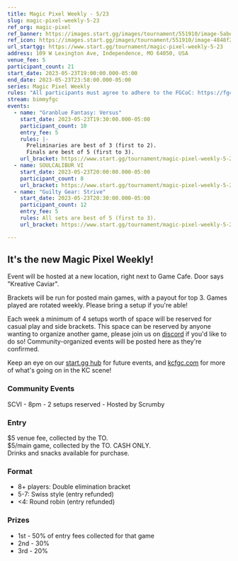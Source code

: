 ```yaml
---
title: Magic Pixel Weekly - 5/23
slug: magic-pixel-weekly-5-23
ref_org: magic-pixel
ref_banner: https://images.start.gg/images/tournament/551910/image-5abee89545537959c8dfec1266f02f4a.png?ehk=qm0r2VEcife89eXlloAieWfN3ka%2FJtFkDKR2f6fV9uY%3D&ehkOptimized=%2Ftflvf%2FD1Ffqd00hwXG30eU4ulvZRxHMkK0u81x0qrc%3D
ref_icon: https://images.start.gg/images/tournament/551910/image-4848f2df9a03f5fee62a3ba806b1092b.png?ehk=bYCFrjgr0LJzUsecQM5iHQ2QWV10gJ2XfmI%2B8fQe3ME%3D&ehkOptimized=U1XlrXIGhfqysH9t9xQThv8Q54K8R%2FBsiV%2FX%2FRcqeDI%3D
url_startgg: https://www.start.gg/tournament/magic-pixel-weekly-5-23
address: 109 W Lexington Ave, Independence, MO 64050, USA
venue_fee: 5
participant_count: 21
start_date: 2023-05-23T19:00:00.000-05:00
end_date: 2023-05-23T23:58:00.000-05:00
series: Magic Pixel Weekly
rules: "All participants must agree to adhere to the FGCoC: https://fgcoc.com/"
stream: bimmyfgc
events:
  - name: "Granblue Fantasy: Versus"
    start_date: 2023-05-23T19:30:00.000-05:00
    participant_count: 10
    entry_fee: 5
    rules: |-
      Preliminaries are best of 3 (first to 2).  
      Finals are best of 5 (first to 3).
    url_bracket: https://www.start.gg/tournament/magic-pixel-weekly-5-23/events/granblue-fantasy-versus/brackets/1374708/2090073
  - name: SOULCALIBUR VI
    start_date: 2023-05-23T20:00:00.000-05:00
    participant_count: 8
    url_bracket: https://www.start.gg/tournament/magic-pixel-weekly-5-23/events/scvi-double-elimination/brackets/1377384/2093869
  - name: "Guilty Gear: Strive"
    start_date: 2023-05-23T20:30:00.000-05:00
    participant_count: 12
    entry_fee: 5
    rules: All sets are best of 5 (first to 3).
    url_bracket: https://www.start.gg/tournament/magic-pixel-weekly-5-23/events/strive/brackets/1374706/2090071

---
```


## It's the new Magic Pixel Weekly! 

Event will be hosted at a new location, right next to Game Cafe. Door says "Kreative Caviar".   

Brackets will be run for posted main games, with a payout for top 3. Games played are rotated weekly. Please bring a setup if you're able!

Each week a minimum of 4 setups worth of space will be reserved for casual play and side brackets. This space can be reserved by anyone wanting to organize another game, please join us on  [discord](https://discord.gg/jkmn6CVrrQ) if you'd like to do so! Community-organized events will be posted here as they're confirmed.

Keep an eye on our [start.gg hub](https://www.start.gg/hub/magic-pixel) for future events, and [kcfgc.com](https://kcfgc.com) for more of what's going on in the KC scene!

### Community Events

SCVI - 8pm - 2 setups reserved - Hosted by Scrumby

### Entry

$5 venue fee, collected by the TO.  
$5/main game, collected by the TO. CASH ONLY.  
Drinks and snacks available for purchase.

### Format

- 8+ players: Double elimination bracket
- 5-7: Swiss style (entry refunded)
- <4: Round robin (entry refunded)

### Prizes

- 1st - 50% of entry fees collected for that game
- 2nd - 30%
- 3rd - 20%
  